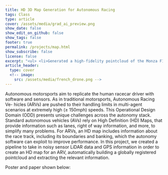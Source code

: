 ```yaml
---
title: HD 3D Map Generation for Autonomous Racing
tags: Class
type: article
cover: /assets/media/grad_ai_preview.png
show_date: false
show_edit_on_github: false
show_tags: false
footer: true
permalink: /projects/map.html
show_subscribe: false
license: false
excerpt: "<ul> <li>Generated a high-fidelity pointcloud of the Monza F1 Circuit via ICP-based pipeline that takes in raw lidar scans and noisy GPS information.</li><li>Compute map features such as track boundaries, bank angles.</li><ul>"
article_header:
  type: cover
  <!-- image:
    src: /assets/media/french_drone.png -->
---
```


<!-- *  Perception and high-level control system for drone to detect, track, and follow a person with onboard camera) -->
<!-- *  Uses Google's Posenet and hand-designed subject-visibility metrics -->

<!-- <p> preview excerpt </p> -->
<!-- - Bullet -->

<!--more-->

Autonomous motorsports aim to replicate
the human racecar driver with software and sensors.
As in traditional motorsports, Autonomous Racing Ve-
hicles (ARVs) are pushed to their handling limits in
multi-agent scenarios at extremely high (≥ 150mph)
speeds. This Operational Design Domain (ODD) presents
unique challenges across the autonomy stack. Standard
autonomous vehicles (AVs) rely on High Definition (HD)
Maps, that provide information such as lanes, right of
way information, and more, to simplify many problems.
For ARVs, an HD map includes information about
the race track, including its boundaries and banking,
which the autonomy software can exploit to improve
performance. In this project, we created a pipeline to
take in noisy sensor LiDAR data and GPS information
in order to create an HD map for an ARV, automatically
building a globally registered pointcloud and extracting
the relevant information.

Poster and paper shown below:

<object data="/assets/media/grad_ai/Grad_AI_Poster.pdf" width="1000" height="600" type="application/pdf"></object>
<object data="/assets/media/grad_ai/Grad_AI_Project_Report.pdf" width="1000" height="600" type="application/pdf"></object>
